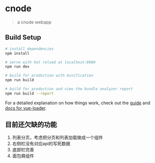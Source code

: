 # cnode

> a cnode webapp

## Build Setup

``` bash
# install dependencies
npm install

# serve with hot reload at localhost:8080
npm run dev

# build for production with minification
npm run build

# build for production and view the bundle analyzer report
npm run build --report
```

For a detailed explanation on how things work, check out the [guide](http://vuejs-templates.github.io/webpack/) and [docs for vue-loader](http://vuejs.github.io/vue-loader).

## 目前还欠缺的功能
  1. 列表分页，考虑把分页和列表加载做成一个组件
  2. 右侧栏没有对应api的写死数据
  3. 底部栏完善
  4. 面包屑组件
